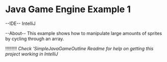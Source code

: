 # Java Game Engine Example 1

--IDE--
IntelliJ

--About--
This example shows how to manipulate large amounts of sprites by cycling through an array.

!!!!!!!!!
*Check 'SimpleJavaGameOutline Readme for help on getting this project working in IntelliJ*
